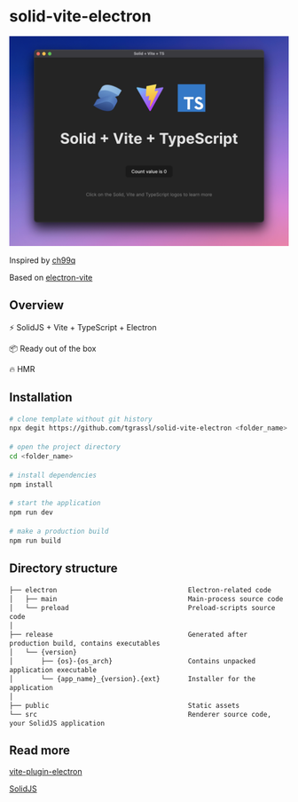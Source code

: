 # solid-vite-electron

![result](./result.png)

Inspired by [ch99q](https://github.com/ch99q/vite-solid-electron)

Based on [electron-vite](https://github.com/electron-vite/vite-plugin-electron/tree/main/examples/quick-start)

## Overview

⚡️ SolidJS + Vite + TypeScript + Electron

📦 Ready out of the box

🔥 HMR

## Installation

```bash
# clone template without git history
npx degit https://github.com/tgrassl/solid-vite-electron <folder_name>

# open the project directory
cd <folder_name>

# install dependencies
npm install

# start the application
npm run dev

# make a production build
npm run build
```

## Directory structure

```tree
├── electron                                 Electron-related code
│   ├── main                                 Main-process source code
│   └── preload                              Preload-scripts source code
│
├── release                                  Generated after production build, contains executables
│   └── {version}
│       ├── {os}-{os_arch}                   Contains unpacked application executable
│       └── {app_name}_{version}.{ext}       Installer for the application
│
├── public                                   Static assets
└── src                                      Renderer source code, your SolidJS application
```

## Read more

[vite-plugin-electron](https://github.com/electron-vite/vite-plugin-electron)

[SolidJS](https://www.solidjs.com/)
